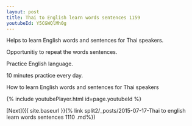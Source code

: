 ```yaml
---
layout: post
title: Thai to English learn words sentences 1159 
youtubeId: Y5CGWQlMh0g
---
```

 
 
Helps to learn English words and sentences for Thai speakers.

Opportunitiy to repeat the words sentences. 

Practice English language. 
 
10 minutes practice every day. 
 
How to learn English words and sentences for Thai speakers 
 
{% include youtubePlayer.html id=page.youtubeId %}
 
 
[Next]({{ site.baseurl }}{% link  split2/_posts/2015-07-17-Thai to english learn words sentences 1110 .md%})
 
